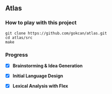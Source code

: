 ## Atlas

### How to play with this project

```
git clone https://github.com/gokcan/atlas.git
cd atlas/src
make
```

### Progress 

- [x] __Brainstorming & Idea Generation__
- [x] __Initial Language Design__
- [x] __Lexical Analysis with Flex__

